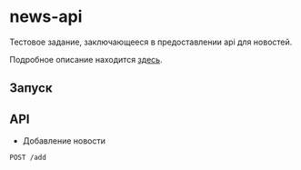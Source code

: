 # news-api

Тестовое задание, заключающееся в предоставлении api для новостей.

Подробное описание находится [здесь](./go-test.md).

## Запуск


## API

- Добавление новости

`POST /add`



